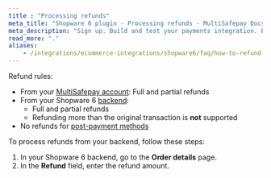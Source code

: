 ```yaml
---
title : "Processing refunds"
meta_title: "Shopware 6 plugin - Processing refunds - MultiSafepay Docs"
meta_description: "Sign up. Build and test your payments integration. Explore our products and services. Use our API Reference, SDKs, and wrappers. Get support."
read_more: "."
aliases:
    - /integrations/ecommerce-integrations/shopware6/faq/how-to-refund-within-shopware6
---
```


Refund rules:

- From your [MultiSafepay account](/account/multisafepay-account/processing-refunds/): Full and partial refunds 
- From your Shopware 6 [backend](/getting-started/glossary/#backend):  
    - Full and partial refunds 
    - Refunding more than the original transaction is **not** supported
- No refunds for [post-payment methods](/payment-methods/billing-suite)

To process refunds from your backend, follow these steps:

1. In your Shopware 6 backend, go to the **Order details** page.
2. In the **Refund** field, enter the refund amount. 


